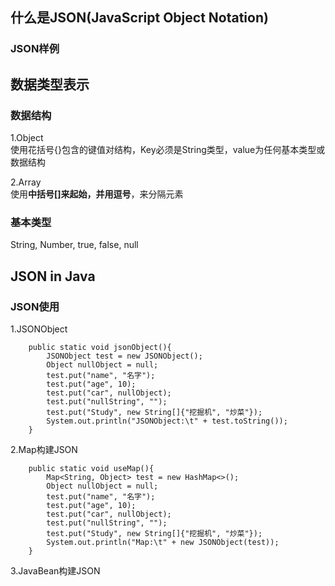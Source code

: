 ## 什么是JSON(JavaScript Object Notation)
### JSON样例

## 数据类型表示
### 数据结构
1.Object  
使用花括号{}包含的键值对结构，Key必须是String类型，value为任何基本类型或数据结构  

2.Array  
使用**中括号[]**来起始，并用**逗号**，来分隔元素  

### 基本类型
String, Number, true, false, null

## JSON in Java 
### JSON使用
1.JSONObject  
```
    public static void jsonObject(){
        JSONObject test = new JSONObject();
        Object nullObject = null;
        test.put("name", "名字");
        test.put("age", 10);
        test.put("car", nullObject);
        test.put("nullString", "");
        test.put("Study", new String[]{"挖掘机", "炒菜"});
        System.out.println("JSONObject:\t" + test.toString());
    }
```
2.Map构建JSON    
```
    public static void useMap(){
        Map<String, Object> test = new HashMap<>();
        Object nullObject = null;
        test.put("name", "名字");
        test.put("age", 10);
        test.put("car", nullObject);
        test.put("nullString", "");
        test.put("Study", new String[]{"挖掘机", "炒菜"});
        System.out.println("Map:\t" + new JSONObject(test));
    }
```
3.JavaBean构建JSON  

